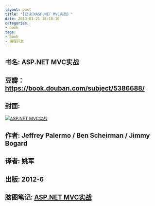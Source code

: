 ```yaml
---
layout: post
title: "[已读]《ASP.NET MVC实战》"
date: 2013-01-21 18:18:10
categories: 
- book
tags: 
- Book 
- 编程开发
---
```


## 书名: ASP.NET MVC实战
## 豆瓣：https://book.douban.com/subject/5386688/
## 封面: 

 [![ASP.NET MVC实战](https://img3.doubanio.com/lpic/s6257985.jpg)](http://naotu.baidu.com/file/aa560a589ee4252486ddc0dce79e1856?token=8865c03a3f547321)
## 作者: Jeffrey Palermo / Ben Scheirman / Jimmy Bogard 
## 译者: 姚军 
## 出版: 2012-6
## 脑图笔记: [ASP.NET MVC实战](http://naotu.baidu.com/file/aa560a589ee4252486ddc0dce79e1856?token=8865c03a3f547321)